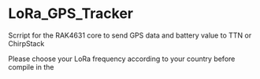 # LoRa_GPS_Tracker
Scrript for the RAK4631 core to send GPS data and battery value to TTN or ChirpStack

Please choose your LoRa frequency according to your country before compile in the
